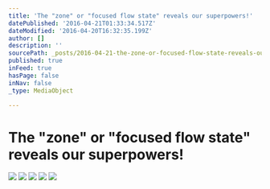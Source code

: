 ```yaml
---
title: 'The "zone" or "focused flow state" reveals our superpowers!'
datePublished: '2016-04-21T01:33:34.517Z'
dateModified: '2016-04-20T16:32:35.199Z'
author: []
description: ''
sourcePath: _posts/2016-04-21-the-zone-or-focused-flow-state-reveals-our-superpowers.md
published: true
inFeed: true
hasPage: false
inNav: false
_type: MediaObject

---
```

# The "zone" or "focused flow state" reveals our superpowers!
![](https://the-grid-user-content.s3-us-west-2.amazonaws.com/8b149f72-4d77-4a18-8be8-18db224def8a.jpg)
![](https://the-grid-user-content.s3-us-west-2.amazonaws.com/68a61429-609a-4de5-8d23-2115313a5b12.jpg)
![](https://the-grid-user-content.s3-us-west-2.amazonaws.com/e96012f9-ac52-4c58-be1c-5d39c8db1a98.jpg)
![](https://the-grid-user-content.s3-us-west-2.amazonaws.com/576c3160-bc60-4293-a957-c3ff83b2369e.jpg)
![](https://the-grid-user-content.s3-us-west-2.amazonaws.com/e5e326ff-5f62-40c5-8460-ed035cb5d104.jpg)